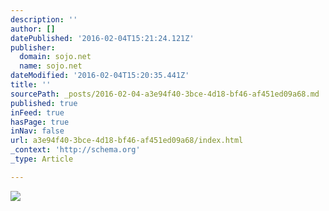 ```yaml
---
description: ''
author: []
datePublished: '2016-02-04T15:21:24.121Z'
publisher:
  domain: sojo.net
  name: sojo.net
dateModified: '2016-02-04T15:20:35.441Z'
title: ''
sourcePath: _posts/2016-02-04-a3e94f40-3bce-4d18-bf46-af451ed09a68.md
published: true
inFeed: true
hasPage: true
inNav: false
url: a3e94f40-3bce-4d18-bf46-af451ed09a68/index.html
_context: 'http://schema.org'
_type: Article

---
```

![](https://sojo.net/sites/default/files/blog/146928360.jpg)